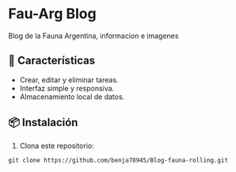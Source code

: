 # Fau-Arg Blog

Blog de la Fauna Argentina, informacion e imagenes

## 🚀 Características
- Crear, editar y eliminar tareas.
- Interfaz simple y responsiva.
- Almacenamiento local de datos.

## 📦 Instalación
1. Clona este repositorio:

`git clone https://github.com/benja78945/Blog-fauna-rolling.git`